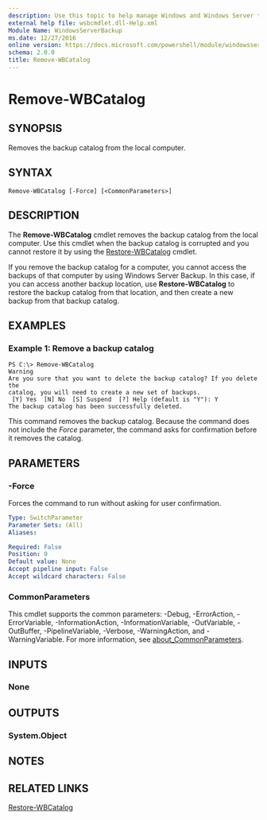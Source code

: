 ```yaml
---
description: Use this topic to help manage Windows and Windows Server technologies with Windows PowerShell.
external help file: wsbcmdlet.dll-Help.xml
Module Name: WindowsServerBackup
ms.date: 12/27/2016
online version: https://docs.microsoft.com/powershell/module/windowsserverbackup/remove-wbcatalog?view=windowsserver2022-ps&wt.mc_id=ps-gethelp
schema: 2.0.0
title: Remove-WBCatalog
---
```


# Remove-WBCatalog

## SYNOPSIS
Removes the backup catalog from the local computer.

## SYNTAX

```
Remove-WBCatalog [-Force] [<CommonParameters>]
```

## DESCRIPTION
The **Remove-WBCatalog** cmdlet removes the backup catalog from the local computer.
Use this cmdlet when the backup catalog is corrupted and you cannot restore it by using the [Restore-WBCatalog](./Restore-WBCatalog.md) cmdlet.

If you remove the backup catalog for a computer, you cannot access the backups of that computer by using Windows Server Backup.
In this case, if you can access another backup location, use **Restore-WBCatalog** to restore the backup catalog from that location, and then create a new backup from that backup catalog.

## EXAMPLES

### Example 1: Remove a backup catalog
```
PS C:\> Remove-WBCatalog
Warning
Are you sure that you want to delete the backup catalog? If you delete the
catalog, you will need to create a new set of backups. 
 [Y] Yes  [N] No  [S] Suspend  [?] Help (default is "Y"): Y
The backup catalog has been successfully deleted.
```

This command removes the backup catalog.
Because the command does not include the *Force* parameter, the command asks for confirmation before it removes the catalog.

## PARAMETERS

### -Force
Forces the command to run without asking for user confirmation.

```yaml
Type: SwitchParameter
Parameter Sets: (All)
Aliases: 

Required: False
Position: 0
Default value: None
Accept pipeline input: False
Accept wildcard characters: False
```

### CommonParameters
This cmdlet supports the common parameters: -Debug, -ErrorAction, -ErrorVariable, -InformationAction, -InformationVariable, -OutVariable, -OutBuffer, -PipelineVariable, -Verbose, -WarningAction, and -WarningVariable. For more information, see [about_CommonParameters](https://go.microsoft.com/fwlink/?LinkID=113216).

## INPUTS

### None

## OUTPUTS

### System.Object

## NOTES

## RELATED LINKS

[Restore-WBCatalog](./Restore-WBCatalog.md)

